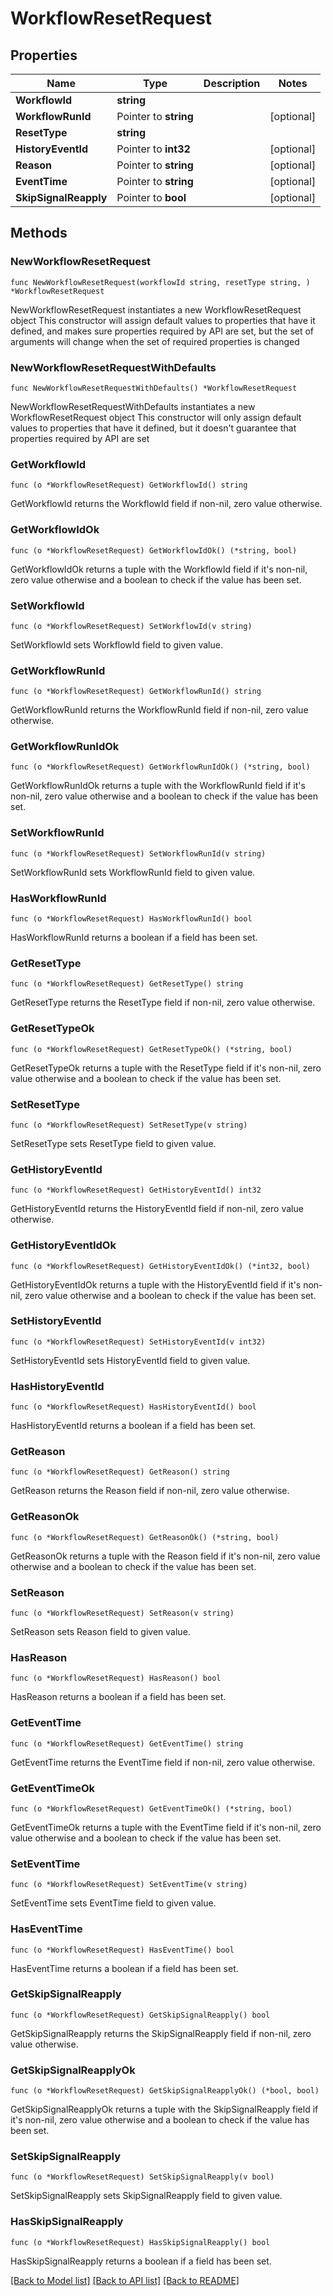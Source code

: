 # WorkflowResetRequest

## Properties

Name | Type | Description | Notes
------------ | ------------- | ------------- | -------------
**WorkflowId** | **string** |  | 
**WorkflowRunId** | Pointer to **string** |  | [optional] 
**ResetType** | **string** |  | 
**HistoryEventId** | Pointer to **int32** |  | [optional] 
**Reason** | Pointer to **string** |  | [optional] 
**EventTime** | Pointer to **string** |  | [optional] 
**SkipSignalReapply** | Pointer to **bool** |  | [optional] 

## Methods

### NewWorkflowResetRequest

`func NewWorkflowResetRequest(workflowId string, resetType string, ) *WorkflowResetRequest`

NewWorkflowResetRequest instantiates a new WorkflowResetRequest object
This constructor will assign default values to properties that have it defined,
and makes sure properties required by API are set, but the set of arguments
will change when the set of required properties is changed

### NewWorkflowResetRequestWithDefaults

`func NewWorkflowResetRequestWithDefaults() *WorkflowResetRequest`

NewWorkflowResetRequestWithDefaults instantiates a new WorkflowResetRequest object
This constructor will only assign default values to properties that have it defined,
but it doesn't guarantee that properties required by API are set

### GetWorkflowId

`func (o *WorkflowResetRequest) GetWorkflowId() string`

GetWorkflowId returns the WorkflowId field if non-nil, zero value otherwise.

### GetWorkflowIdOk

`func (o *WorkflowResetRequest) GetWorkflowIdOk() (*string, bool)`

GetWorkflowIdOk returns a tuple with the WorkflowId field if it's non-nil, zero value otherwise
and a boolean to check if the value has been set.

### SetWorkflowId

`func (o *WorkflowResetRequest) SetWorkflowId(v string)`

SetWorkflowId sets WorkflowId field to given value.


### GetWorkflowRunId

`func (o *WorkflowResetRequest) GetWorkflowRunId() string`

GetWorkflowRunId returns the WorkflowRunId field if non-nil, zero value otherwise.

### GetWorkflowRunIdOk

`func (o *WorkflowResetRequest) GetWorkflowRunIdOk() (*string, bool)`

GetWorkflowRunIdOk returns a tuple with the WorkflowRunId field if it's non-nil, zero value otherwise
and a boolean to check if the value has been set.

### SetWorkflowRunId

`func (o *WorkflowResetRequest) SetWorkflowRunId(v string)`

SetWorkflowRunId sets WorkflowRunId field to given value.

### HasWorkflowRunId

`func (o *WorkflowResetRequest) HasWorkflowRunId() bool`

HasWorkflowRunId returns a boolean if a field has been set.

### GetResetType

`func (o *WorkflowResetRequest) GetResetType() string`

GetResetType returns the ResetType field if non-nil, zero value otherwise.

### GetResetTypeOk

`func (o *WorkflowResetRequest) GetResetTypeOk() (*string, bool)`

GetResetTypeOk returns a tuple with the ResetType field if it's non-nil, zero value otherwise
and a boolean to check if the value has been set.

### SetResetType

`func (o *WorkflowResetRequest) SetResetType(v string)`

SetResetType sets ResetType field to given value.


### GetHistoryEventId

`func (o *WorkflowResetRequest) GetHistoryEventId() int32`

GetHistoryEventId returns the HistoryEventId field if non-nil, zero value otherwise.

### GetHistoryEventIdOk

`func (o *WorkflowResetRequest) GetHistoryEventIdOk() (*int32, bool)`

GetHistoryEventIdOk returns a tuple with the HistoryEventId field if it's non-nil, zero value otherwise
and a boolean to check if the value has been set.

### SetHistoryEventId

`func (o *WorkflowResetRequest) SetHistoryEventId(v int32)`

SetHistoryEventId sets HistoryEventId field to given value.

### HasHistoryEventId

`func (o *WorkflowResetRequest) HasHistoryEventId() bool`

HasHistoryEventId returns a boolean if a field has been set.

### GetReason

`func (o *WorkflowResetRequest) GetReason() string`

GetReason returns the Reason field if non-nil, zero value otherwise.

### GetReasonOk

`func (o *WorkflowResetRequest) GetReasonOk() (*string, bool)`

GetReasonOk returns a tuple with the Reason field if it's non-nil, zero value otherwise
and a boolean to check if the value has been set.

### SetReason

`func (o *WorkflowResetRequest) SetReason(v string)`

SetReason sets Reason field to given value.

### HasReason

`func (o *WorkflowResetRequest) HasReason() bool`

HasReason returns a boolean if a field has been set.

### GetEventTime

`func (o *WorkflowResetRequest) GetEventTime() string`

GetEventTime returns the EventTime field if non-nil, zero value otherwise.

### GetEventTimeOk

`func (o *WorkflowResetRequest) GetEventTimeOk() (*string, bool)`

GetEventTimeOk returns a tuple with the EventTime field if it's non-nil, zero value otherwise
and a boolean to check if the value has been set.

### SetEventTime

`func (o *WorkflowResetRequest) SetEventTime(v string)`

SetEventTime sets EventTime field to given value.

### HasEventTime

`func (o *WorkflowResetRequest) HasEventTime() bool`

HasEventTime returns a boolean if a field has been set.

### GetSkipSignalReapply

`func (o *WorkflowResetRequest) GetSkipSignalReapply() bool`

GetSkipSignalReapply returns the SkipSignalReapply field if non-nil, zero value otherwise.

### GetSkipSignalReapplyOk

`func (o *WorkflowResetRequest) GetSkipSignalReapplyOk() (*bool, bool)`

GetSkipSignalReapplyOk returns a tuple with the SkipSignalReapply field if it's non-nil, zero value otherwise
and a boolean to check if the value has been set.

### SetSkipSignalReapply

`func (o *WorkflowResetRequest) SetSkipSignalReapply(v bool)`

SetSkipSignalReapply sets SkipSignalReapply field to given value.

### HasSkipSignalReapply

`func (o *WorkflowResetRequest) HasSkipSignalReapply() bool`

HasSkipSignalReapply returns a boolean if a field has been set.


[[Back to Model list]](../README.md#documentation-for-models) [[Back to API list]](../README.md#documentation-for-api-endpoints) [[Back to README]](../README.md)


